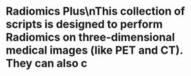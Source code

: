 # Radiomics Plus\nThis collection of scripts is designed to perform Radiomics on three-dimensional medical images (like PET and CT). They can also c